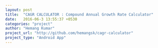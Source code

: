 ```yaml
---
layout: post
title:  "CAGR CALCULATOR : Compound Annual Growth Rate Calculator"
date:   2016-06-3 13:55:37 +0530
categories: "project"
author: "Hemang Kumar"
project_url: "http://github.com/hemangsk/cagr-calculator"
project_type: "Android App"
---
```

